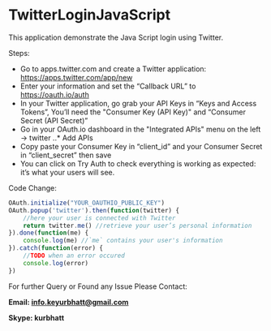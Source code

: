 # TwitterLoginJavaScript

This application demonstrate the Java Script login using Twitter.

Steps:
  - Go to apps.twitter.com and create a Twitter application: https://apps.twitter.com/app/new
  - Enter your information and set the “Callback URL” to https://oauth.io/auth
  - In your Twitter application, go grab your API Keys in “Keys and Access Tokens”, You’ll need the "Consumer Key (API Key)" and “Consumer Secret (API Secret)”
  - Go in your OAuth.io dashboard in the "Integrated APIs" menu on the left -> twitter
  ..* Add APIs
  - Copy paste your Consumer Key in “client_id” and your Consumer Secret in “client_secret” then save
  - You can click on Try Auth to check everything is working as expected: it’s what your users will see.

Code Change:

```javascript
OAuth.initialize("YOUR_OAUTHIO_PUBLIC_KEY")
OAuth.popup('twitter').then(function(twitter) {
    //here your user is connected with Twitter
    return twitter.me() //retrieve your user’s personal information
}).done(function(me) {
    console.log(me) //`me` contains your user's information
}).catch(function(error) {
    //TODO when an error occured
    console.log(error)
})
```

For further Query or Found any Issue Please Contact:

**Email: info.keyurbhatt@gmail.com**

**Skype: kurbhatt**

